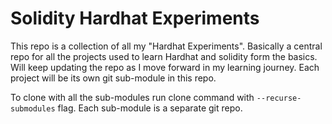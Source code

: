 # Solidity Hardhat Experiments

This repo is a collection of all my "Hardhat Experiments". Basically a central repo for all the projects used to learn Hardhat and solidity form the basics. Will keep updating the repo as I move forward in my learning journey. Each project will be its own git sub-module in this repo.

To clone with all the sub-modules run clone command with `--recurse-submodules` flag. Each sub-module is a separate git repo.
